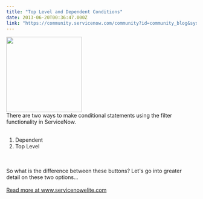 ```yaml
---
title: "Top Level and Dependent Conditions"
date: 2013-06-20T00:36:47.000Z
link: "https://community.servicenow.com/community?id=community_blog&sys_id=5e5da629dbd0dbc01dcaf3231f96198b"
---
```

<p><p><img  alt="" class="jive-image" src="d062b44edb189344e9737a9e0f961982.iix" style="width: 200px; height: auto;" /><br />There are two ways to make conditional statements using the filter functionality in ServiceNow.<br /><br /></p><ol><li>Dependent</li><li>Top Level</li></ol><br /><br />So what is the difference between these buttons? Let's go into greater detail on these two options...<br /><br /><a title="w.servicenowelite.com/blog/2013/11/24/top-level-and-dependent-conditions" href="http://www.servicenowelite.com/blog/2013/11/24/top-level-and-dependent-conditions" target="_blank">Read more at www.servicenowelite.com</a><br /><!--break--></p>